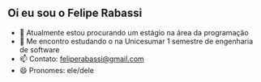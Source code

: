 ## Oi eu sou o Felipe Rabassi

- 🔭 Atualmente estou procurando um estágio na  área da programação
- 🌱 Me encontro estudando o na Unicesumar 1 semestre de engenharia de software
- 📫 Contato: feliperabassi@gmail.com
- 😄 Pronomes: ele/dele
